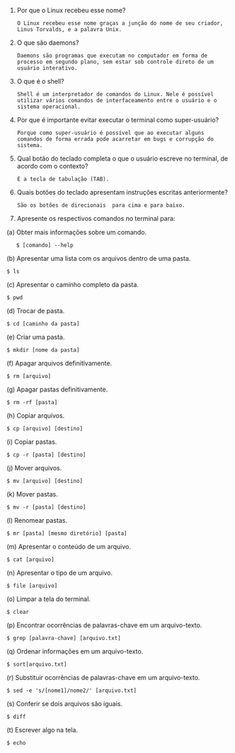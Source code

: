 1. Por que o Linux recebeu esse nome?
	```
	O Linux recebeu esse nome graças a junção do nome de seu criador, Linus Torvalds, e a palavra Unix.
	```
2. O que são daemons?
	```
	Daemons são programas que executam no computador em forma de processo em segundo plano, sem estar sob controle direto de um usuário interativo.
	```
3. O que é o shell?
	```
	Shell é um interpretador de comandos do Linux. Nele é possível utilizar vários comandos de interfaceamento entre o usuário e o sistema operacional.
	```
4. Por que é importante evitar executar o terminal como super-usuário?
	```
	Porque como super-usuário é possível que ao executar alguns comandos de forma errada pode acarretar em bugs e corrupção do sistema.
	```
5. Qual botão do teclado completa o que o usuário escreve no terminal, de acordo com o contexto?
	```
	É a tecla de tabulação (TAB).
	```
6. Quais botões do teclado apresentam instruções escritas anteriormente?
	```
	São os botões de direcionais  para cima e para baixo.
	```

7. Apresente os respectivos comandos no terminal para:

(a) Obter mais informações sobre um comando.

```console
   $ [comando] --help
```

(b) Apresentar uma lista com os arquivos dentro de uma pasta.

```console
$ ls
```

(c) Apresentar o caminho completo da pasta.

```console
$ pwd
```

(d) Trocar de pasta.

```console
$ cd [caminho da pasta]
```

(e) Criar uma pasta.

```console
$ mkdir [nome da pasta]
```

(f) Apagar arquivos definitivamente.

```console
$ rm [arquivo]
```

(g) Apagar pastas definitivamente.

```console
$ rm -rf [pasta]
```

(h) Copiar arquivos.

```console
$ cp [arquivo] [destino]
```

(i) Copiar pastas.

```console
$ cp -r [pasta] [destino]
```

(j) Mover arquivos.

```console
$ mv [arquivo] [destino]
```

(k) Mover pastas.

```console
$ mv -r [pasta] [destino]
```

(l) Renomear pastas.

```console
$ mr [pasta] [mesmo diretório] [pasta]
```

(m) Apresentar o conteúdo de um arquivo.

```console
$ cat [arquivo]
```

(n) Apresentar o tipo de um arquivo.

```console
$ file [arquivo]
```

(o) Limpar a tela do terminal.

```console
$ clear
```

(p) Encontrar ocorrências de palavras-chave em um arquivo-texto.

```console
$ grep [palavra-chave] [arquivo.txt]
```

(q) Ordenar informações em um arquivo-texto.

```console
$ sort[arquivo.txt]
```

(r) Substituir ocorrências de palavras-chave em um arquivo-texto.

```console
$ sed -e 's/[nome1]/nome2/' [arquivo.txt]
```

(s) Conferir se dois arquivos são iguais.

```console
$ diff
```

(t) Escrever algo na tela.

```console
$ echo
```
